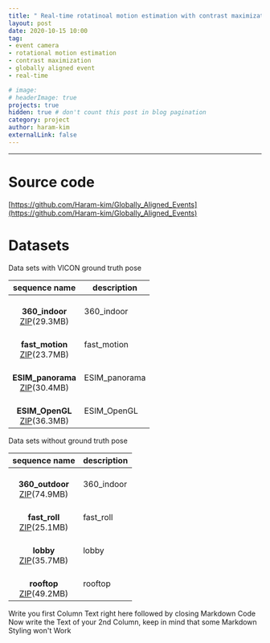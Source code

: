 ```yaml
---
title: " Real-time rotatinoal motion estimation with contrast maximization over globally aligned events "
layout: post
date: 2020-10-15 10:00
tag: 
- event camera
- rotational motion estimation
- contrast maximization
- globally aligned event
- real-time

# image: 
# headerImage: true
projects: true
hidden: true # don't count this post in blog pagination
category: project
author: haram-kim
externalLink: false
---
```



---

# Source code
[https://github.com/Haram-kim/Globally_Aligned_Events](https://github.com/Haram-kim/Globally_Aligned_Events)

# Datasets
<div class="pull-left">
 Data sets with VICON ground truth pose

| sequence name | description |
|:-------------:|-------------|
| <br> **360_indoor** <br> [ZIP](http://icsl.snu.ac.kr/haramkim/event_dataset/360_indoor.zip)(29.3MB) <br> | 360_indoor |
| <br> **fast_motion** <br> [ZIP](http://icsl.snu.ac.kr/haramkim/event_dataset/fast_motion.zip)(23.7MB) <br> | fast_motion |
| <br> **ESIM_panorama** <br> [ZIP](http://icsl.snu.ac.kr/haramkim/event_dataset/ESIM_panorama.zip)(30.4MB) <br> | ESIM_panorama |
| <br> **ESIM_OpenGL** <br> [ZIP](http://icsl.snu.ac.kr/haramkim/event_dataset/ESIM_OpenGL.zip)(36.3MB) <br> | ESIM_OpenGL |

</div>
<div class="pull-right">
 Data sets without ground truth pose

| sequence name | description |
|:-------------:|-------------|
| <br> **360_outdoor** <br> [ZIP](http://icsl.snu.ac.kr/haramkim/event_dataset/360_indoor.zip)(74.9MB) <br> | 360_indoor |
| <br> **fast_roll** <br> [ZIP](http://icsl.snu.ac.kr/haramkim/event_dataset/fast_roll.zip)(25.1MB) <br> |fast_roll |
| <br> **lobby** <br> [ZIP](http://icsl.snu.ac.kr/haramkim/event_dataset/lobby.zip)(35.7MB) <br> | lobby |
| <br> **rooftop**  <br> [ZIP](http://icsl.snu.ac.kr/haramkim/event_dataset/rooftop.zip)(49.2MB) <br> | rooftop |

</div>


<div class=pull-left>
Write you first Column Text right here followed by closing Markdown Code
</div>
<div class=pull-right>
Now write the Text of your 2nd Column, keep in mind that some Markdown Styling won't Work
</div>
